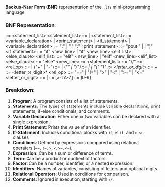 **Backus-Naur Form (BNF)** representation of the `.lt2` mini-programming language

### BNF Representation:

<program>               ::= <statement_list>
<statement_list>        ::= <statement> | <statement> <statement_list>
<statement>             ::= <variable_declaration> 
                         | <print_statement> 
                         | <if_statement> 
                         | <comment>
<variable_declaration>  ::= <identifier> ":" <expression> 
                         | <identifier1> "," <identifier2> ":" <expression>
<print_statement>       ::= "pout(" <identifier> | <expression> | <term>")"
<if_statement>          ::= "if" <condition> <new_line> <block> 
                         | "if" <condition> <new_line> <block> <elif_list> <else_clause>
<elif_list>             ::= "elif" <condition> <new_line> <block> 
                         | "elif" <condition> <new_line> <block> <elif_list>
<else_clause>           ::= "else" <new_line> <block>
<block>                 ::= <statement_list>
<comment>               ::= "//" <text>
<condition>             ::= <expression> <rel_op> <expression>
<expression>            ::= <term> | <term> ("+" | "-") <expression>
<term>                  ::= <factor> | <factor> ("*" | "/") <term>
<factor>                ::= <number> | <identifier> | "(" <expression> ")"
<identifier>            ::= <letter> <letter_or_digit>*
<number>                ::= <digit>+
<text>                  ::= <letter_or_digit>*
<rel_op>                ::= "==" | "!=" | ">" | "<" | ">=" | "<="
<letter_or_digit>       ::= <letter> | <digit>
<letter>                ::= [a-zA-Z]
<digit>                 ::= [0-9]

### Breakdown:
1. **Program**: A program consists of a list of statements.
2. **Statements**: The types of statements include variable declarations, print statements, if-else conditionals, and comments.
3. **Variable Declaration**: Either one or two variables can be declared with a single expression.
4. **Print Statement**: Prints the value of an identifier.
5. **If-Statement**: Includes conditional blocks with `if`, `elif`, and `else` clauses.
6. **Conditions**: Defined by expressions compared using relational operators (`==`, `!=`, `>`, `<`, `>=`, `<=`).
7. **Expression**: Can be a sum or difference of terms.
8. **Term**: Can be a product or quotient of factors.
9. **Factor**: Can be a number, identifier, or a nested expression.
10. **Identifiers**: Names of variables, consisting of letters and optional digits.
11. **Relational Operators**: Used in conditions for comparison.
12. **Comments**: Ignored in execution, starting with `//`.
